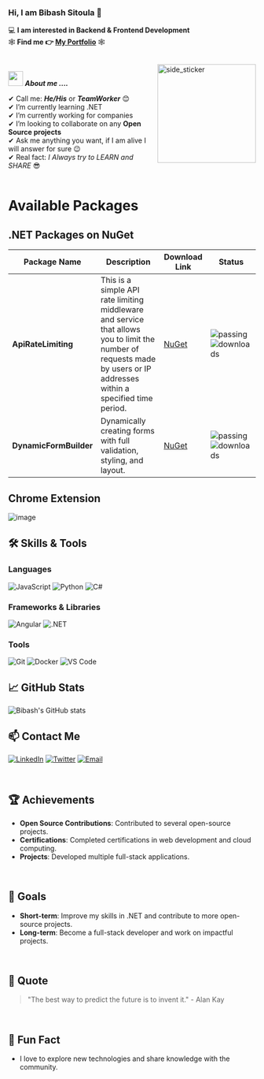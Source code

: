 ### Hi, I am Bibash Sitoula 👋

💻 **I am interested in Backend & Frontend Development**   
🕸 **Find me 👉 [My Portfolio](https://github.com/Bibashsitoula0)** 🕸 

<br>

<img align="right" width="200px" height="200px" alt="side_sticker" src="https://media.giphy.com/media/TEnXkcsHrP4YedChhA/giphy.gif" />

<img src="https://media.giphy.com/media/iY8CRBdQXODJSCERIr/giphy.gif" width="30px">&nbsp;***About me ....***

✔ Call me: ***He/His*** or ***TeamWorker*** 😊 <br>
✔ I’m currently learning .NET<br>
✔ I’m currently working for companies<br>
✔ I’m looking to collaborate on any **Open Source projects**<br>
✔ Ask me anything you want, if I am alive I will answer for sure 😉<br>
✔ Real fact: *I Always try to LEARN and SHARE* 😎<br>
<br>

# Available Packages

## .NET Packages on NuGet

| Package Name          | Description                                                   | Download Link   | Status                                             |
|-----------------------|---------------------------------------------------------------|-----------------|----------------------------------------------------|
| **ApiRateLimiting** | This is a simple API rate limiting middleware and service that allows you to limit the number of requests made by users or IP addresses within a specified time period.| [NuGet](https://www.nuget.org/packages/ApiRateLimiting) | ![passing](https://img.shields.io/badge/status-passing-green) ![downloads](https://img.shields.io/nuget/dt/ApiRateLimiting) |
| **DynamicFormBuilder** | Dynamically creating forms with full validation, styling, and layout. | [NuGet](https://www.nuget.org/packages/DynamicFormBuilder) | ![passing](https://img.shields.io/badge/status-passing-green) ![downloads](https://img.shields.io/nuget/dt/DynamicFormBuilder) |


## Chrome Extension

![image](https://github.com/user-attachments/assets/0038158d-a2b0-4232-bc30-b8f7761da1a6)

## 🛠️ Skills & Tools
### Languages
![JavaScript](https://img.shields.io/badge/-JavaScript-black?style=flat-square&logo=javascript)
![Python](https://img.shields.io/badge/-Python-black?style=flat-square&logo=python)
![C#](https://img.shields.io/badge/-C%23-black?style=flat-square&logo=c-sharp)

### Frameworks & Libraries
![Angular](https://img.shields.io/badge/-Angular-black?style=flat-square&logo=angular)
![.NET](https://img.shields.io/badge/-.NET-black?style=flat-square&logo=dotnet)

### Tools
![Git](https://img.shields.io/badge/-Git-black?style=flat-square&logo=git)
![Docker](https://img.shields.io/badge/-Docker-black?style=flat-square&logo=docker)
![VS Code](https://img.shields.io/badge/-VS%20Code-black?style=flat-square&logo=visual-studio-code)
<br>

## 📈 GitHub Stats

![Bibash's GitHub stats](https://github-readme-stats.vercel.app/api?username=Bibashsitoula0&show_icons=true&theme=radical)
<br>

## 📫 Contact Me

[![LinkedIn](https://img.shields.io/badge/-LinkedIn-black?style=flat-square&logo=linkedin)](https://www.linkedin.com/in/bibash-sitoula/)
[![Twitter](https://img.shields.io/badge/-Twitter-black?style=flat-square&logo=twitter)](https://x.com/bibash_sitoula)
[![Email](https://img.shields.io/badge/-Email-black?style=flat-square&logo=gmail)](mailto:sitoulabibash666@gmail.com)

<br>

## 🏆 Achievements
- **Open Source Contributions**: Contributed to several open-source projects.
- **Certifications**: Completed certifications in web development and cloud computing.
- **Projects**: Developed multiple full-stack applications.

<br>

## 🎯 Goals
- **Short-term**: Improve my skills in .NET and contribute to more open-source projects.
- **Long-term**: Become a full-stack developer and work on impactful projects.

<br>

## 💬 Quote
> "The best way to predict the future is to invent it." - Alan Kay
<br>

## 🎨 Fun Fact
- I love to explore new technologies and share knowledge with the community.

